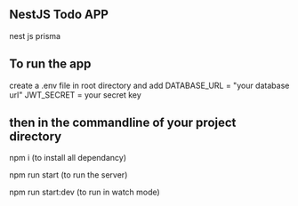 ## NestJS Todo APP 
nest js 
prisma 

## To run the app 
create a .env file in root directory and add 
DATABASE_URL = "your database url" 
JWT_SECRET = your secret key

then in the commandline of your project directory 
---
npm i (to install all dependancy)

npm run start (to run the server)

npm run start:dev (to run in watch mode)


